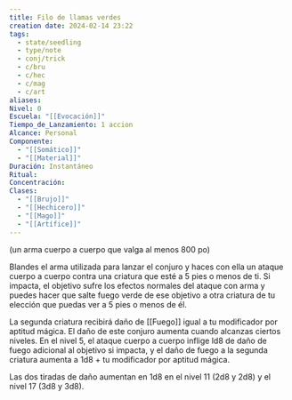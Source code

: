 ```yaml
---
title: Filo de llamas verdes
creation date: 2024-02-14 23:22
tags:
  - state/seedling
  - type/note
  - conj/trick
  - c/bru
  - c/hec
  - c/mag
  - c/art
aliases: 
Nivel: 0
Escuela: "[[Evocación]]"
Tiempo_de_Lanzamiento: 1 accion
Alcance: Personal
Componente:
  - "[[Somático]]"
  - "[[Material]]"
Duración: Instantáneo
Ritual: 
Concentración: 
Clases:
  - "[[Brujo]]"
  - "[[Hechicero]]"
  - "[[Mago]]"
  - "[[Artífice]]"
---
```

(un arma cuerpo a cuerpo que valga al menos 800 po)

Blandes el arma utilizada para lanzar el conjuro y haces con ella un ataque cuerpo a cuerpo contra
una criatura que esté a 5 pies o menos de ti. Si impacta, el objetivo sufre los efectos normales del
ataque con arma y puedes hacer que salte fuego verde de ese objetivo a otra criatura de tu elección que puedas ver a 5 pies o menos de él.

La segunda criatura recibirá daño de [[Fuego]] igual a tu modificador por aptitud mágica.
El daño de este conjuro aumenta cuando alcanzas ciertos niveles. En el nivel 5, el ataque cuerpo a
cuerpo inflige ld8 de daño de fuego adicional al objetivo si impacta, y el daño de fuego a la segunda criatura aumenta a 1d8 + tu modificador por aptitud mágica. 

Las dos tiradas de daño aumentan en 1d8 en el nivel 11 (2d8 y 2d8) y el nivel 17 (3d8 y 3d8). 

